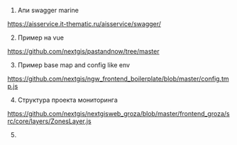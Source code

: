1. Апи swagger  marine  

https://aisservice.it-thematic.ru/aisservice/swagger/

2. Пример на vue 

https://github.com/nextgis/pastandnow/tree/master

3. Пример  base map  and  config  like env 

https://github.com/nextgis/ngw_frontend_boilerplate/blob/master/config.tmp.js

4. Структура проекта мониторинга 

https://github.com/nextgis/nextgisweb_groza/blob/master/frontend_groza/src/core/layers/ZonesLayer.js

5.